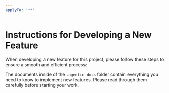 ```yaml
---
applyTo: '**'
---
```

# Instructions for Developing a New Feature

When developing a new feature for this project, please follow these steps to ensure a smooth and efficient process:

The documents inside of the `.agentic-docs` folder contain everything you need to know to implement new features. Please read through them carefully before starting your work.